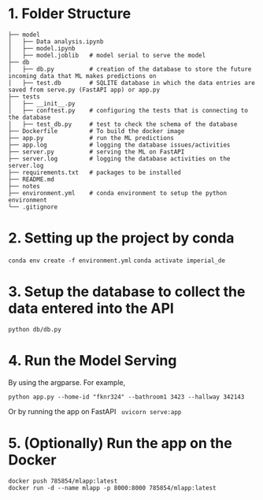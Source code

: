 # 1. Folder Structure
```
├── model
│   ├── Data analysis.ipynb  
│   ├── model.ipynb
│   ├── model.joblib   # model serial to serve the model
├── db
│   ├── db.py          # creation of the database to store the future incoming data that ML makes predictions on
│   ├── test.db        # SQLITE database in which the data entries are saved from serve.py (FastAPI app) or app.py
├── tests
│   ├── __init__.py
│   ├── conftest.py    # configuring the tests that is connecting to the database 
│   ├── test_db.py     # test to check the schema of the database
├── Dockerfile         # To build the docker image
├── app.py             # run the ML predictions 
├── app.log            # logging the database issues/activities
├── server.py          # serving the ML on FastAPI
├── server.log         # logging the database activities on the server.log
├── requirements.txt   # packages to be installed
├── README.md          
├── notes
├── environment.yml    # conda environment to setup the python environment
└── .gitignore
```

# 2. Setting up the project by conda
   
`conda env create -f environment.yml`
`conda activate imperial_de`

# 3. Setup the database to collect the data entered into the API
`python db/db.py`

# 4. Run the Model Serving
By using the argparse. For example,

`python app.py --home-id "fknr324" --bathroom1 3423 --hallway 342143`

Or by running the app on FastAPI
` uvicorn serve:app`

# 5. (Optionally) Run the app on the Docker

```
docker push 785854/mlapp:latest
docker run -d --name mlapp -p 8000:8000 785854/mlapp:latest
```
